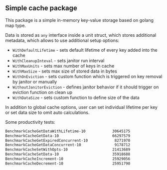## Simple cache package

This package is a simple in-memory key-value storage based on golang map type.

Data is stored as `any` interface inside a unit struct, which stores additional metadata, which allows to use additional setup options:

* `WithDefaultLifetime` - sets default lifetime of every key added into the cache
* `WithCleanupInteval` - sets janitor run interval
* `WithMaxUnits` - sets max number of keys in cache
* `WithMaxSize` - sets max size of stored data in bytes
* `WithOnEviction` - sets custom function which is triggered on key removal by janitor or manually
* `WithoutJanitorEviction` - defines janitor behavior if it should trigger on eviction function on clean up
* `WithDataSize` - sets custom function to define size of the data

In addition to global cache options, user can set individual lifetime per key or set data size to omit auto calculations.

Some productivity tests:

```bash
BenchmarkCacheGetDataWithLifetime-10            30645175                37.39 ns/op            0 B/op          0 allocs/op
BenchmarkCacheGetData-10                        66297579                18.03 ns/op            0 B/op          0 allocs/op
BenchmarkCacheGetExpiredConcurrent-10            8271970               135.1 ns/op             0 B/op          0 allocs/op
BenchmarkCacheGetDataConcurrent-10               9178712               135.5 ns/op             0 B/op          0 allocs/op
BenchmarkCacheSetWithOpts-10                    21413689                56.22 ns/op            0 B/op        0 allocs/op
BenchmarkCacheSetData-10                        35918688                30.92 ns/op            0 B/op          0 allocs/op
BenchmarkCacheIncrement-10                      25929056                45.62 ns/op            7 B/op          0 allocs/op
BenchmarkCacheDecrement-10                      25951790                45.72 ns/op            7 B/op          0 allocs/op
```
